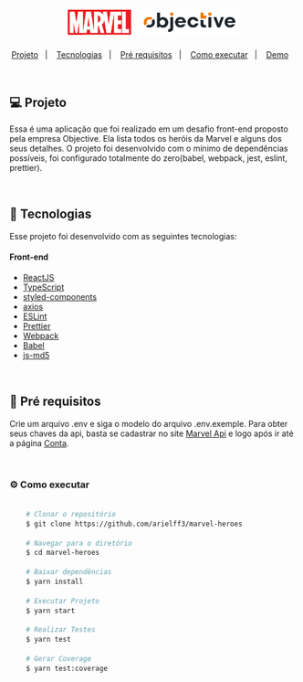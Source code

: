 <h1 align="center">
    <img alt="Marvel Heroes" title="Marvel Heroes" src=".github/logo.png" width="300px" />
</h1>

<p align="center">
  <a href="#computer-projeto">Projeto</a>&nbsp;&nbsp;&nbsp;|&nbsp;&nbsp;&nbsp;
  <a href="#rocket-tecnologias">Tecnologias</a>&nbsp;&nbsp;&nbsp;|&nbsp;&nbsp;&nbsp;
  <a href="#bookmark_tabs-pre_requisitos">Pré requisitos</a>&nbsp;&nbsp;&nbsp;|&nbsp;&nbsp;&nbsp;
  <a href="#gear-como-executar">Como executar</a>&nbsp;&nbsp;&nbsp;|&nbsp;&nbsp;&nbsp;
  <a href="https://github.com/facebook/react">Demo</a>&nbsp;&nbsp;&nbsp;
</p>

<br/>

## :computer: Projeto

Essa é uma aplicação que foi realizado em um desafio front-end proposto pela empresa Objective. Ela lista todos os heróis da Marvel e alguns dos seus detalhes. O projeto foi desenvolvido com o mínimo de dependências possíveis, foi configurado totalmente do zero(babel, webpack, jest, eslint, prettier).

<br/>

## :rocket: Tecnologias
Esse projeto foi desenvolvido com as seguintes tecnologias:

#### Front-end
- [ReactJS](https://github.com/facebook/react)
- [TypeScript](https://github.com/microsoft/TypeScript)
- [styled-components](https://github.com/styled-components/styled-components)
- [axios](https://github.com/axios/axios)
- [ESLint](https://github.com/eslint/eslint)
- [Prettier](https://github.com/prettier/prettier)
- [Webpack](https://github.com/webpack/webpack)
- [Babel](https://github.com/babel/babel)
- [js-md5](https://github.com/emn178/js-md5)

<br/>

## :bookmark_tabs: Pré requisitos

Crie um arquivo .env e siga o modelo do arquivo .env.exemple. Para obter seus
chaves da api, basta se cadastrar no site [Marvel Api](https://developer.marvel.com/) e logo após ir até
a página [Conta](https://developer.marvel.com/account).

<br/>

### :gear: Como executar


```bash

    # Clonar o repositório
    $ git clone https://github.com/arielff3/marvel-heroes

    # Navegar para o diretório
    $ cd marvel-heroes

    # Baixar dependências
    $ yarn install

    # Executar Projeto
    $ yarn start

    # Realizar Testes
    $ yarn test

    # Gerar Coverage
    $ yarn test:coverage

```

